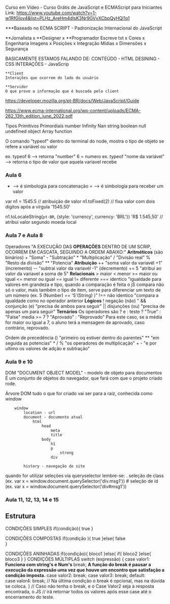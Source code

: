 Curso em Vídeo - Curso Grátis de JavaScript e ECMAScript para Iniciantes
Link: https://www.youtube.com/watch?v=1-w1RfGIov4&list=PLHz_AreHm4dlsK3Nr9GVvXCbpQyHQl1o1

***Baseado no ECMA SCRIPT - Padronização Internacional do JavaScript

**Jornalista      x       **Designer        x       **Programador
Escreve txt       x       Cores             x       Engenharia
Imagens           x       Posições          x       Integração
Mídias            x       Dimensões         x       Segurança

BASICAMENTE ESTAMOS FALANDO DE:
CONTEÚDO - HTML
DESINING - CSS
INTERAÇÕES - JavaScrip

    **Client
    Interações que ocorrem do lado do usuário

    **Servidor
    O que prove a informação que é buscada pelo client

https://developer.mozilla.org/pt-BR/docs/Web/JavaScript/Guide

https://www.ecma-international.org/wp-content/uploads/ECMA-262_13th_edition_june_2022.pdf

Tipos Primitivos Primordiais
number
    Infinity
    Nan
string
boolean
null
undefined
object
    Array
function

O comando "typeof" dentro do terminal do node, mostra o tipo de objeto se refere a variável ou valor

ex. typeof 6 --> retorna "number"  6 = numero
ex. typeof "nome da variável" --> retorna o tipo de valor que aquela variavel recebe


### Aula 6 
+ --> é simbologia para concatenação 
= --> é simbologia para receber um valor

var n1 = 1545.5   // atribuição de valor
n1.toFixed(2)        // fixa valor com dois digitos após a vírgula
'1545.50'

n1.toLocaleString(`pt-BR`, {style: 'currency', currency: 'BRL'})
'R$ 1.545,50'        // atribui valor segundo moeda local

### Aula 7 e Aula 8
Operadores "A EXECUÇÃO DAS **OPERAÇÕES** DENTRO DE UM SCRIP, OCORREM EM CASCATA, SEGUINDO A ORDEM ABAIXO:"
            **Aritméticos** (são binários)
                            +       "Soma" 
                            -       "Subtração" 
                            *       "Multiplicação"
                            /       "Divisão real"
                            %       "Resto da divisão"
                            **      "Potencia"
            **Atribuição**
                            ++          "soma valor da variavél +1" (incremento)
                            --          "subtrai valor da variavél -1" (decremento)
                            += 5        "atribui ao valor da variavel a soma de 5"
            **Relacionais**
                            >       maior
                            <       menor
                            >=      maior ou igual
                            <=      menor ou igual
                            ==      igual
                            !=      diferente
                            ===     identico        "igualdade para valores em grandeza e tipo, quando a comparação é feita o jS compara não só o valor, mais também o tipo de item, serve para diferenciar um texto de um número (ex. 5 (Number) == '5'(String) )"
                            !==     não identico    "compara a igualdade como no operador anterior
            **Lógicos**
                            !       negação   (não)     "
                            &&      conjunção (e)       "precisa de ambos para seguir"
                            ||      disjunções (ou)     "precisa de apenas um para seguir"
            **Ternários**
                            Os operadores são ? e :
                            teste      ? "True"     : "False"
                            media >= 7 ? "Aprovado" : "Reprovado"
                            Para este caso, se a média for maior ou igual a 7, o aluno terá a mensagem de aprovado, caso contrário, reprovado.


Ordem de precedência 
    ()          "primeiro oq estiver dentro do parentes"
    **          "em seguida as potencias"
    * / %       "os operadores de multiplicação"
    + -         "e por ultimo os valores de adção e subtração"

### Aula 9 e 10
DOM "DOCUMENT OBJECT MODEL" - modelo de objeto para documentos
É um conjunto de objetos do navegador, que fará com que o projeto criado rode.

Árvore DOM tudo o que for criado vai ser para a raiz, conhecida como window

        window
            location - url
            document - documento atual
                html
                    head 
                        meta
                        title
                    body
                        h1
                        p
                            strong
                        div

            history - navegação do site

quando for utilizar seleções via queryselector lembre-se:
                    .       seleção de class (ex. var x = window.document.querySelector('div.msg1'))
                    #       seleção de id (ex. var x = window.document.querySelector('div#msg1'))

### Aula 11, 12, 13, 14 e 15
## Estrutura
CONDIÇÕES SIMPLES
        if(condição){
            true
        }
        
CONDIÇÕES COMPOSTAS
        if(condição ){
            true
        }else{
            false   
        }

CONDIÇÕES ANINHADAS
        if(condição){
            bloco1
        }else{
            if{
                bloco2
            }else{
                bloco3
            }
        }
CONDIÇÕES MÚLTIPLAS
        switch (expressão) {
    case valor1: **Funciona com string's e Num's**
        break;  **A função do break é pausar a execução da expressão uma vez que houve um encontro que satisfação a condição imposta.**
    case valor2:
        break;
    case valor3:
        break;
    default:    
    case valor4: 
        break; // Na última condição o break é opcional, mas na dúvida se coloca.
}              // Caso não tenha o break, e o Case Valor2 seja a resposta encontrada, o JS
               // irá retornar todos os valores após esse case até o encerramento do teste. 